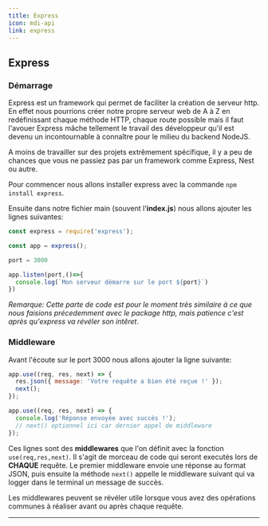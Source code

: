 ```yaml
---
title: Express
icon: mdi-api
link: express
---
```


<div id='express'></div>

## Express

### Démarrage

Express est un framework qui permet de faciliter la création de serveur http. En effet nous pourrions créer notre propre serveur web de A à Z en redéfinissant chaque méthode HTTP, chaque route possible mais il faut l'avouer Express mâche tellement le travail des développeur qu'il est devenu un incontournable à connaître pour le milieu du backend NodeJS. 

A moins de travailler sur des projets extrêmement spécifique, il y a peu de chances que vous ne passiez pas par un framework comme Express, Nest ou autre.

Pour commencer nous allons installer express avec la commande `npm install express`.

Ensuite dans notre fichier main (souvent l'**index.js**) nous allons ajouter les lignes suivantes:

```javascript
const express = require('express');

const app = express();

port = 3000

app.listen(port,()=>{
  console.log(`Mon serveur démarre sur le port ${port}`)
})
```

*Remarque: Cette parte de code est pour le moment très similaire à ce que nous faisions précedemment avec le package http, mais patience c'est après qu'express va révéler son intêret*.


### Middleware

Avant l'écoute sur le port 3000 nous allons ajouter la ligne suivante:

```javascript
app.use((req, res, next) => {
  res.json({ message: 'Votre requête a bien été reçue !' });
  next();
});

app.use((req, res, next) => {
  console.log('Réponse envoyée avec succès !');
  // next() optionnel ici car dernier appel de middleware
});

```

Ces lignes sont des **middlewares** que l'on définit avec la fonction `use(req,res,next)`. Il s'agit de morceau de code qui seront executés lors de **CHAQUE** requête. Le premier middleware envoie une réponse au format JSON, puis ensuite la méthode `next()` appelle le middleware suivant qui va logger dans le terminal un message de succès.

Les middlewares peuvent se révéler utile lorsque vous avez des opérations communes à réaliser avant ou après chaque requête.

---

</div>
